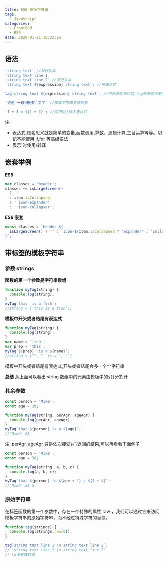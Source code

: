 ```yaml
---
title: ES6 模板字符串
tags:
  - JavaScript
categories:
  - FrontEnd
  - ES6
date: 2020-01-11 18:22:26
---
```


## 语法

```javascript
`string text` //单行文本
`string text line 1
 string text line 2` //多行文本
`string text ${expression} string text`; //带表达式

tag`string text ${expression} string text`; //带标签的表达式,tag标签通常是函数
```

```javascript
`这是`一段很短的`文字` //模板字符串支持嵌套
```

```javascript
`1 + 3 = ${1 + 3}`; //使用${}插入表达式
```

注:

- 表达式,顾名思义就是简单的变量,函数调用,算数、逻辑计算,三目运算等等。切记不能使用 if,for 等高级语法
- 表示`时使用\转译

## 嵌套举例

**ES5**

```javascript
var classes = 'header';
classes += isLargeScreen()
  ? ''
  : item.isCollapsed
  ? ' icon-expander'
  : ' icon-collapser';
```

**ES6 嵌套**

```javascript
const classes = `header ${
  isLargeScreen() ? '' : `icon-${item.isCollapsed ? 'expander' : 'collapser'}`
}`;
```

## 带标签的模板字符串

### 参数 strings

**函数的第一个参数是字符串数组**

```javascript
function myTag(string) {
  console.log(string);
}
myTag`this  is a fish`;
//string = ['this is a fish'];
```

**模板中开头或者结尾有表达式**

```javascript
function myTag(string) {
  console.log(string);
}
var name = 'fish';
var prep = 'this';
myTag`${prep}  is a ${name}`;
//string = ["", "  is a ", ""]
```

模板中开头或者结尾有表达式,开头或者结尾会多一个`""`字符串

**总结**
从上面可以看出 string 数组中的元素由模板中的`${}`分割开

### 其余参数

```javascript
const person = 'Mike';
const age = 28;

function myTag(string, perAgr, ageAgr) {
  console.log(perAgr, ageAgr);
}
myTag`that ${person} is a ${age}`;
//'Mike' 28
```

注: perAgr, ageAgr 只是依次接受`${}`返回的结果,可以再看看下面例子

```javascript
const person = 'Mike';
const age = 28;

function myTag(string, a, b, c) {
  console.log(a, b, c);
}
myTag`that ${person} is ${age + 1} a ${1 + 4}`;
//'Mike' 29 5
```

### 原始字符串

在标签函数的第一个参数中，存在一个特殊的属性 raw ，我们可以通过它来访问模板字符串的原始字符串，而不经过特殊字符的替换。

```javascript
function tag(strings) {
  console.log(strings.raw[0]);
}

tag`string text line 1 \n string text line 2`;
// "string text line 1 \n string text line 2"
// \n没有被转译
```
